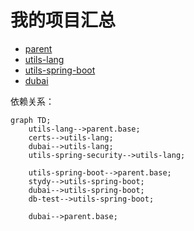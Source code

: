 # 我的项目汇总

* [parent](https://github.com/dbstarll/parent)
* [utils-lang](https://github.com/dbstarll/utils-lang)
* [utils-spring-boot](https://github.com/dbstarll/utils-spring-boot)
* [dubai](https://github.com/dbstarll/dubai)

依赖关系：

```mermaid
graph TD;
    utils-lang-->parent.base;
    certs-->utils-lang;
    dubai-->utils-lang;
    utils-spring-security-->utils-lang;

    utils-spring-boot-->parent.base;
    stydy-->utils-spring-boot;
    dubai-->utils-spring-boot;
    db-test-->utils-spring-boot;

    dubai-->parent.base;
```


